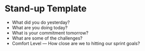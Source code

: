 # Stand-up Template

* What did you do yesterday?
* What are you doing today?
* What is your commitment tomorrow?
* What are some of the challenges?
* Comfort Level — How close are we to hitting our sprint goals?
